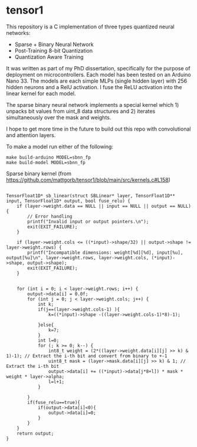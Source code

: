 # tensor1

This repository is a C implementation of three types quantized neural networks: 
- Sparse + Binary Neural Network
- Post-Training 8-bit Quantization
- Quantization Aware Training

It was written as part of my PhD dissertation, specifically for the purpose of deployment on microcontrollers.  Each model has been tested on an Arduino Nano 33.  The models are each simple MLPs (single hidden layer) with 256 hidden neurons and a RelU activation.  I fuse the ReLU activation into the linear kernel for each model.  

The sparse binary neural network implements a special kernel which 1) unpacks bit values from uint_8 data structures and 2) iterates simultaneously over the mask and weights.  


I hope to get more time in the future to build out this repo with convolutional and attention layers. 

To make a model run either of the following: 
```
make build-arduino MODEL=sbnn_fp
make build-model MODEL=sbnn_fp
```


Sparse binary kernel (from https://github.com/mattgorb/tensor1/blob/main/src/kernels.c#L158)

```

TensorFloat1D* sb_linear(struct SBLinear* layer, TensorFloat1D** input, TensorFloat1D* output, bool fuse_relu) {
    if (layer->weight.data == NULL || input == NULL || output == NULL) {
        // Error handling
        printf("Invalid input or output pointers.\n");
        exit(EXIT_FAILURE);
    }

    if (layer->weight.cols <= ((*input)->shape/32) || output->shape != layer->weight.rows) {
        printf("Incompatible dimensions: weight[%d][%d], input[%u], output[%u]\n", layer->weight.rows, layer->weight.cols, (*input)->shape, output->shape);
        exit(EXIT_FAILURE);
    }


    for (int i = 0; i < layer->weight.rows; i++) {
        output->data[i] = 0.0f;
        for (int j = 0; j < layer->weight.cols; j++) {
            int k;
            if(j==(layer->weight.cols-1) ){
                k=((*input)->shape -((layer->weight.cols-1)*8)-1);
                
            }else{
                k=7;
            }
            int l=0;
            for (; k >= 0; k--) {
                int8_t weight = (2*((layer->weight.data[i][j] >> k) & 1)-1); // Extract the i-th bit and convert from binary to +-1
                uint8_t mask = (layer->mask.data[i][j] >> k) & 1; // Extract the i-th bit
                output->data[i] += ((*input)->data[j*8+l]) * mask * weight * layer->alpha;
                l=l+1;
            }

        }
        if(fuse_relu==true){
            if(output->data[i]<0){
                output->data[i]=0;
            }
        }
    }
    return output;
}
```
